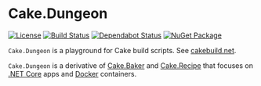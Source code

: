 # Cake.Dungeon

[![License](https://img.shields.io/badge/license-MIT-blue.svg)](LICENSE)
[![Build Status](https://dev.azure.com/gitfool/Cake.Dungeon/_apis/build/status/gitfool.Cake.Dungeon?branchName=master)](https://dev.azure.com/gitfool/Cake.Dungeon/_build/latest?definitionId=1)
[![Dependabot Status](https://api.dependabot.com/badges/status?host=github&repo=gitfool/Cake.Dungeon)](https://dependabot.com)
[![NuGet Package](https://img.shields.io/nuget/v/Cake.Dungeon.svg)](https://nuget.org/packages/Cake.Dungeon)

`Cake.Dungeon` is a playground for Cake build scripts. See [cakebuild.net](https://cakebuild.net).

`Cake.Dungeon` is a derivative of [Cake.Baker](https://github.com/akordowski/Cake.Baker) and [Cake.Recipe](https://github.com/cake-contrib/Cake.Recipe) that focuses on [.NET Core](https://docs.microsoft.com/en-us/dotnet/core/about) apps and [Docker](https://docs.docker.com/engine/docker-overview) containers.
